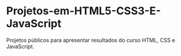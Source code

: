 # Projetos-em-HTML5-CSS3-E-JavaScript
Projetos públicos para apresentar resultados do curso HTML, CSS e JavaScript.
